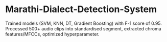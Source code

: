 # Marathi-Dialect-Detection-System
Trained models (SVM, KNN, DT, Gradient Boosting) with F-1 score of 0.95.
Processed 500+ audio clips into standardised segment, extracted chroma features/MFCCs, optimized hyperparameter.

